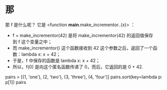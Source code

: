 # 那
那 f 是什么呢？ 它是 <function __main__.make_incrementor.<locals>.<lambda>(x)> ：
- f = make_incrementor(42) 是将 make_incrementor(42) 的返回值保存到 f 这个变量之中；
- 而 make_incrementor() 这个函数接收到 42 这个参数之后，返回了一个函数：lambda x: x + 42；
- 于是，f 中保存的函数是 lambda x: x + 42；
- 所以，f(0) 是向这个匿名函数传递了 0，而后，它返回的是 0 + 42.

pairs = [(1, 'one'), (2, 'two'), (3, 'three'), (4, 'four')]
pairs.sort(key=lambda p: p[1])
pairs